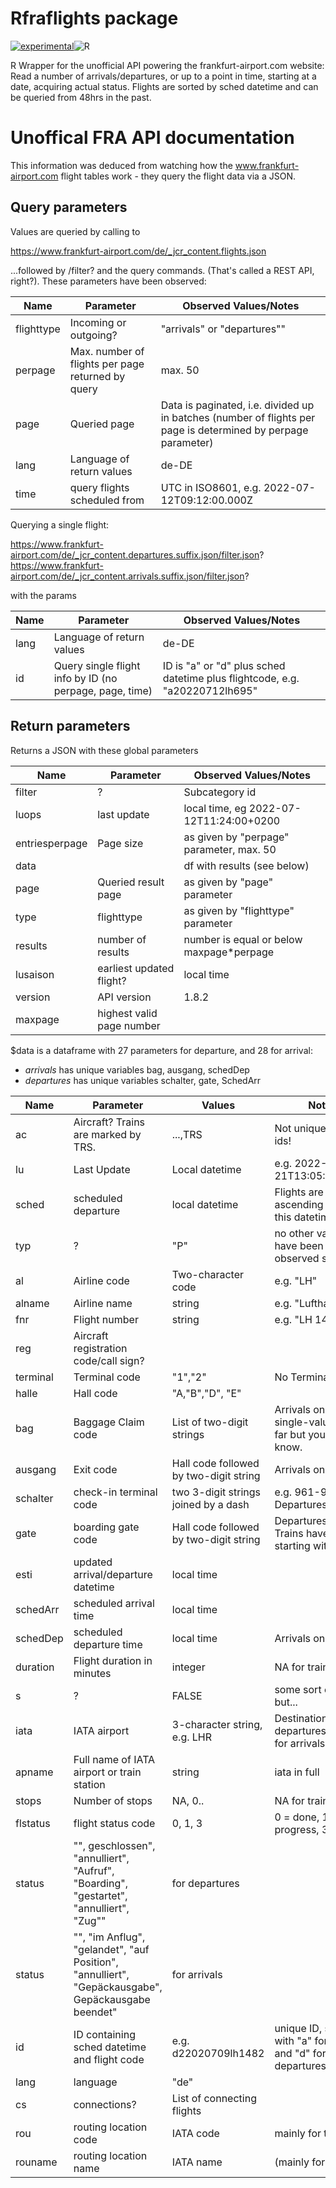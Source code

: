 # Rfraflights package

[![experimental](http://badges.github.io/stability-badges/dist/experimental.svg)](http://github.com/badges/stability-badges)![R](https://img.shields.io/badge/r-%23276DC3.svg?style=for-the-badge&logo=r&logoColor=white)


R Wrapper for the unofficial API powering the frankfurt-airport.com website: Read a number of arrivals/departures, or up to a point in time, starting at a date, acquiring actual status. Flights are sorted by sched datetime and can be queried from 48hrs in the past.



# Unoffical FRA API documentation

This information was deduced from watching how the www.frankfurt-airport.com flight tables work - they query the flight data via a JSON.  

## Query parameters

Values are queried by calling to

<https://www.frankfurt-airport.com/de/_jcr_content.flights.json>

...followed by /filter? and the query commands. (That's called a REST API, right?). These parameters have been observed:

| Name       | Parameter                                         | Observed Values/Notes |
|-----------------|--------------------------|------------------------------|
| flighttype | Incoming or outgoing?                             | "arrivals" or "departures""   |
| perpage    | Max. number of flights per page returned by query | max. 50               |
| page       | Queried page                            | Data is paginated, i.e. divided up in batches (number of flights per page is determined by perpage parameter)   |
| lang       | Language of return values                                                  | de-DE  |
| time       | query flights scheduled from | UTC in ISO8601, e.g. 2022-07-12T09:12:00.000Z |

Querying a single flight: 

https://www.frankfurt-airport.com/de/_jcr_content.departures.suffix.json/filter.json?
https://www.frankfurt-airport.com/de/_jcr_content.arrivals.suffix.json/filter.json?

with the params

| Name   | Parameter                                         | Observed Values/Notes |
|-----------------|--------------------------|------------------------------|
| lang       | Language of return values                                                  | de-DE  |
| id | Query single flight info by ID (no perpage, page, time) | ID is "a" or "d" plus sched datetime plus flightcode, e.g. "a20220712lh695" |

## Return parameters

Returns a JSON with these global parameters 

| Name | Parameter | Observed Values/Notes |
|------|-------------|--------------- |
|filter|?|Subcategory id| 
|luops|last update|local time, eg 2022-07-12T11:24:00+0200 | 
|entriesperpage| Page size | as given by "perpage" parameter, max. 50 | 
|data||df with results (see below)| 
|page|Queried result page| as given by "page" parameter| 
|type|flighttype|as given by "flighttype" parameter| 
|results|number of results| number is equal or below maxpage*perpage| 
|lusaison|earliest updated flight?|local time| 
|version|API version|1.8.2|
|maxpage|highest valid page number||

\$data is a dataframe with 27 parameters for departure, and 28 for arrival:

- *arrivals* has unique variables bag, ausgang, schedDep
- *departures* has unique variables schalter, gate, SchedArr

| Name     | Parameter                                                                                          | Values                                 | Notes                                                  |
|-----------------|----------------------|-----------------|-----------------|
| ac       | Aircraft? Trains are marked by TRS.                                                                | ...,TRS                                | Not unique for flight ids!                             |
| lu       | Last Update                                                                                        | Local datetime                         | e.g. 2022-09-21T13:05:00+0200                          |
| sched    | scheduled departure                                                                                | local datetime                         | Flights are sorted in ascending order by this datetime |
| typ      | ?                                                                                                  | "P"                                    | no other values have been observed so far              |
| al       | Airline code                                                                                       | Two-character code                     | e.g. "LH"                                              |
| alname   | Airline name                                                                                       | string                                 | e.g. "Lufthansa"                                       |
| fnr      | Flight number                                                                                      | string                                 | e.g. "LH 1482"                                         |
| reg      | Aircraft registration code/call sign?                                                              |                                        |                                                        |
| terminal | Terminal code                                                                                      | "1","2"                                | No Terminal 3 yet                                      |
| halle    | Hall code                                                                                          | "A,"B","D", "E"                        |                                                        |
| bag      | Baggage Claim code                                                                                 | List of two-digit strings                       | Arrivals only. Only single-value lists so far but you never know.                     |
| ausgang  | Exit code                                                                                          | Hall code followed by two-digit string | Arrivals only                                          |
| schalter | check-in terminal code                                                                             | two 3-digit strings joined by a dash   | e.g. 961-968 - Departures only                         |
| gate     | boarding gate code                                                                                 | Hall code followed by two-digit string | Departures only. Trains have a code starting with "T". |
| esti     | updated arrival/departure datetime                                                                 | local time                             |                                                        |
| schedArr | scheduled arrival time                                                                             | local time                             |                                                        |
| schedDep | scheduled departure time                                                                           | local time                             | Arrivals only                                          |
| duration | Flight duration in minutes                                                                         | integer                                | NA for trains!                                         |
| s        | ?                                                                                                  | FALSE                                  | some sort of status, but...                            |
| iata     | IATA airport                                                                                       | 3-character string, e.g. LHR           | Destination for departures, origin for arrivals        |
| apname   | Full name of IATA airport or train station                                                         | string                                 | iata in full                                           |
| stops    | Number of stops                                                                                    | NA, 0..                                | NA for trains                                          |
| flstatus | flight status code                                                                                 | 0, 1, 3                                | 0 = done, 1 = in progress, 3 = error?                  |
| status   | "", geschlossen", "annulliert", "Aufruf", "Boarding", "gestartet", "annulliert", "Zug""            | for departures                         |                                                        |
| status   | "", "im Anflug", "gelandet", "auf Position", "annulliert", "Gepäckausgabe", Gepäckausgabe beendet" | for arrivals                           |                                                        |
| id       | ID containing sched datetime and flight code                                                       | e.g. d22020709lh1482                   | unique ID, starts with "a" for arrivals and "d" for departures                                               |
| lang     | language                                                                                           | "de"                                   |                                                        |
| cs       | connections?                                                                                       | List of connecting flights             |                                                        |
| rou      | routing location code                                                                              | IATA code                              | mainly for trains?                                     |
| rouname  | routing location name                                                                              | IATA name                              | (mainly for trains)                                    |
